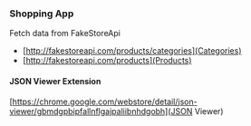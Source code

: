 ### Shopping App

Fetch data from FakeStoreApi
- [http://fakestoreapi.com/products/categories](Categories)
- [http://fakestoreapi.com/products](Products)



#### JSON Viewer Extension 
[https://chrome.google.com/webstore/detail/json-viewer/gbmdgpbipfallnflgajpaliibnhdgobh](JSON Viewer)
